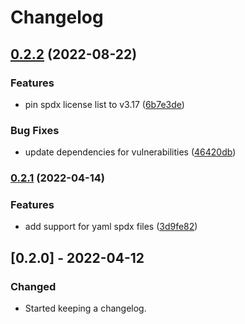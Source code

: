 <!--
SPDX-FileCopyrightText: 2022 HH Partners
 
SPDX-License-Identifier: MIT
 -->

# Changelog

## [0.2.2](https://github.com/doubleopen-project/doubleopen-cli/compare/v0.2.1...v0.2.2) (2022-08-22)


### Features

* pin spdx license list to v3.17 ([6b7e3de](https://github.com/doubleopen-project/doubleopen-cli/commit/6b7e3de7c7266fe2d0948d202b9491ae611c52d3))


### Bug Fixes

* update dependencies for vulnerabilities ([46420db](https://github.com/doubleopen-project/doubleopen-cli/commit/46420db1eb1e12731cf5d7c17e8633c374bd76c2))

### [0.2.1](https://github.com/doubleopen-project/doubleopen-cli/compare/v0.2.0...v0.2.1) (2022-04-14)


### Features

* add support for yaml spdx files ([3d9fe82](https://github.com/doubleopen-project/doubleopen-cli/commit/3d9fe82c6a5e2c47fc14ff28c04d040921629b5d))

## [0.2.0] - 2022-04-12

### Changed

- Started keeping a changelog.
